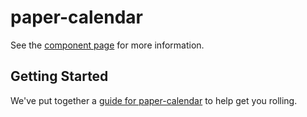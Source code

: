 paper-calendar
================

See the [component page](http://Wenqer.github.io/paper-calendar) for more information.

## Getting Started

We've put together a [guide for paper-calendar](http://www.polymer-project.org/docs/start/reusableelements.html) to help get you rolling.
